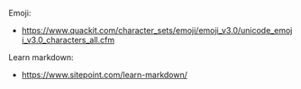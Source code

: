 Emoji:
- https://www.quackit.com/character_sets/emoji/emoji_v3.0/unicode_emoji_v3.0_characters_all.cfm

Learn markdown:
- https://www.sitepoint.com/learn-markdown/